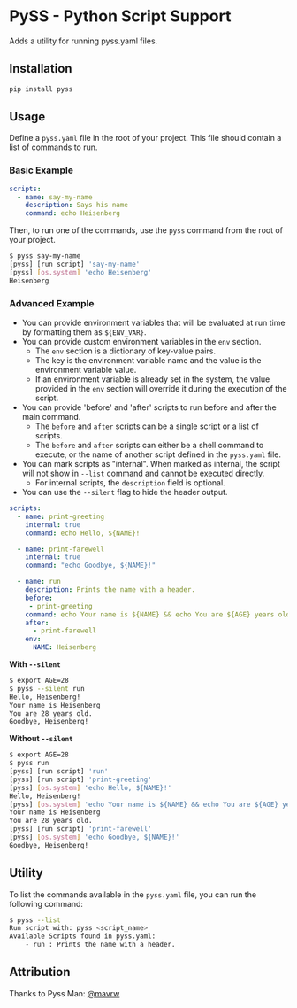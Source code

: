 # PySS - Python Script Support

Adds a utility for running pyss.yaml files.

## Installation

```bash
pip install pyss
```

## Usage

Define a `pyss.yaml` file in the root of your project. This file should contain a list of commands to run.

### Basic Example

```yaml
scripts:
  - name: say-my-name
    description: Says his name
    command: echo Heisenberg
```

Then, to run one of the commands, use the `pyss` command from the root of your project.

```bash
$ pyss say-my-name
[pyss] [run script] 'say-my-name'
[pyss] [os.system] 'echo Heisenberg'
Heisenberg
```

### Advanced Example

- You can provide environment variables that will be evaluated at run time by formatting them as `${ENV_VAR}`.
- You can provide custom environment variables in the `env` section.
  - The `env` section is a dictionary of key-value pairs.
  - The key is the environment variable name and the value is the environment variable value.
  - If an environment variable is already set in the system, the value provided in the `env` section will override it during the execution of the script.
- You can provide 'before' and 'after' scripts to run before and after the main command.
  - The `before` and `after` scripts can be a single script or a list of scripts.
  - The `before` and `after` scripts can either be a shell command to execute, or the name of another script defined in the `pyss.yaml` file.
- You can mark scripts as "internal". When marked as internal, the script will not show in `--list` command and cannot be executed directly.
  - For internal scripts, the `description` field is optional.
- You can use the `--silent` flag to hide the header output.

```yaml
scripts:
  - name: print-greeting
    internal: true
    command: echo Hello, ${NAME}!

  - name: print-farewell
    internal: true
    command: "echo Goodbye, ${NAME}!"

  - name: run
    description: Prints the name with a header.
    before:
     - print-greeting
    command: echo Your name is ${NAME} && echo You are ${AGE} years old.
    after:
      - print-farewell
    env:
      NAME: Heisenberg
```

**With `--silent`**

```sh
$ export AGE=28
$ pyss --silent run
Hello, Heisenberg!
Your name is Heisenberg
You are 28 years old.
Goodbye, Heisenberg!
```

**Without `--silent`**

```sh
$ export AGE=28
$ pyss run
[pyss] [run script] 'run'
[pyss] [run script] 'print-greeting'
[pyss] [os.system] 'echo Hello, ${NAME}!'
Hello, Heisenberg!
[pyss] [os.system] 'echo Your name is ${NAME} && echo You are ${AGE} years old.'
Your name is Heisenberg
You are 28 years old.
[pyss] [run script] 'print-farewell'
[pyss] [os.system] 'echo Goodbye, ${NAME}!'
Goodbye, Heisenberg!
```

## Utility

To list the commands available in the `pyss.yaml` file, you can run the following command:

```bash
$ pyss --list
Run script with: pyss <script_name>
Available Scripts found in pyss.yaml:
    - run : Prints the name with a header.
```

## Attribution

Thanks to Pyss Man: [@mavrw](https://github.com/mavrw)